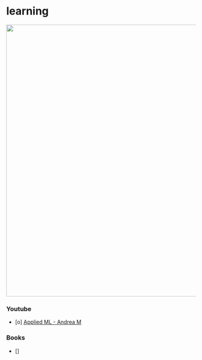 # learning
<p align="center">
  <img src="https://miro.medium.com/max/1350/1*8QQDK0U1DCBJ7uFXCO36Mw.png" width="1280" height="720"/>
</p>

### Youtube 
- [o] [Applied ML - Andrea M](https://www.youtube.com/playlist?list=PL_pVmAaAnxIRnSw6wiCpSvshFyCREZmlM)
### Books 
- [] 
